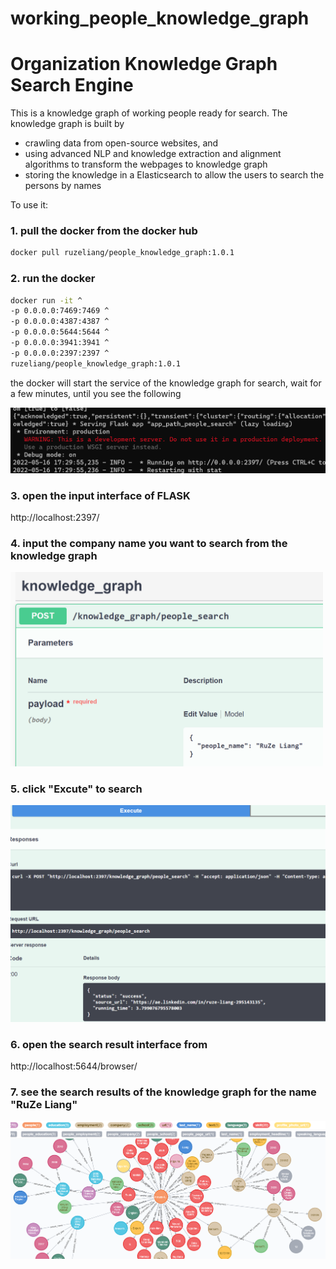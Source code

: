 # working_people_knowledge_graph

# Organization Knowledge Graph Search Engine

This is a knowledge graph of working people ready for search. The knowledge graph is built by 

* crawling data from open-source websites, and 
* using advanced NLP and knowledge extraction and alignment algorithms to transform the webpages to knowledge graph
* storing the knowledge in a Elasticsearch to allow the users to search the persons by names

To use it: 

### 1. pull the docker from the docker hub

```bash
docker pull ruzeliang/people_knowledge_graph:1.0.1
```

### 2. run the docker

```bash
docker run -it ^
-p 0.0.0.0:7469:7469 ^
-p 0.0.0.0:4387:4387 ^
-p 0.0.0.0:5644:5644 ^
-p 0.0.0.0:3941:3941 ^
-p 0.0.0.0:2397:2397 ^
ruzeliang/people_knowledge_graph:1.0.1 
```

the docker will start the service of the knowledge graph for search, wait for a few minutes, until you see the following

<img src="service%20ready.png" width="600">




### 3. open the input interface of FLASK 

http://localhost:2397/

### 4. input the company name you want to search from the knowledge graph

<img src="input%20interface.png" width="500">


### 5. click "Excute" to search

<img src="search.png" width="600">

### 6. open the search result interface from 

http://localhost:5644/browser/

### 7. see the search results of the knowledge graph for the name "RuZe Liang"

<img src="result.png" width="800">
